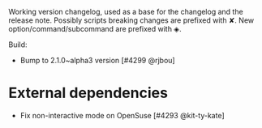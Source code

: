 Working version changelog, used as a base for the changelog and the release
note.
Possibly scripts breaking changes are prefixed with ✘.
New option/command/subcommand are prefixed with ◈.

Build:
  * Bump to 2.1.0~alpha3 version [#4299 @rjbou]

# External dependencies
  * Fix non-interactive mode on OpenSuse [#4293 @kit-ty-kate]

